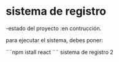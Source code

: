 <h1>sistema de registro</h1>

-estado del proyecto :en contrucción.

para ejecutar el sistema, debes poner:

 ¨¨npm istall react ¨¨
 sistema de registro  2
